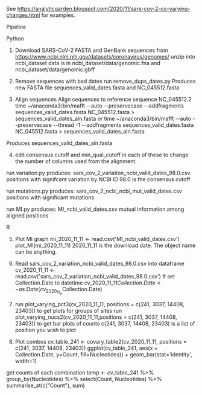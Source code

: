 See https://analyticgarden.blogspot.com/2020/11/sars-cov-2-co-varying-changes.html
for examples.

Pipeline

Python

1) Download SARS-CoV-2 FASTA and GenBank sequences from
https://www.ncbi.nlm.nih.gov/datasets/coronavirus/genomes/
unzip into ncbi_dataset
data is in ncbi_dataset/data/genomic.fna and ncbi_dataset/data/genomic.gbff

2) Remove sequences with bad dates
run remove_dups_dates.py
Produces new FASTA file sequences_valid_dates.fasta and NC_045512.fasta

3) Align sequences
Align sequences to reference sequence NC_045512.2
time ~/anaconda3/bin/mafft --auto --preservecase --addfragments sequences_valid_dates.fasta NC_045512.fasta > sequences_valid_dates_aln.fasta
or
time ~/anaconda3/bin/mafft --auto --preservecase --thread -1 --addfragments sequences_valid_dates.fasta NC_045512.fasta > sequences_valid_dates_aln.fasta

Produces sequences_valid_dates_aln.fasta

4) edit consensus cutoff and min_qual_cutoff in each of these to change
the number of columns used from the alignment.

run variation.py 
produces: sars_cov_2_variation_ncbi_valid_dates_98.0.csv
positions with signifcant variation by NCBI ID
98.0 is the consensus cutoff

run mutations.py
produces: sars_cov_2_ncbi_ncbi_mut_valid_dates.csv
positions with significant mutations

run MI.py
produces: MI_ncbi_valid_dates.csv
mutual information among aligned positions

R

5) Plot MI graph
mi_2020_11_11 <- read.csv('MI_ncbi_valid_dates.csv')
plot_MI(mi_2020_11_11)
2020_11_11 is the download date. The object name can be anything.

6) Read sars_cov_2_variation_ncbi_valid_dates_98.0.csv into dataframe
cv_2020_11_11 <- read.csv('sars_cov_2_variation_ncbi_valid_dates_98.0.csv') # set Collection.Date to datetime
cv_2020_11_11$Collection.Date <- as.Date(cv_2020_11_11$Collection.Date)

7) run plot_varying_pct3(cv_2020_11_11, positions = c(241, 3037, 14408, 23403))
to get plots for groups of sites
run plot_varying_nucs2(cv_2020_11_11,positions = c(241, 3037, 14408, 23403))
to get bar plots of counts
c(241, 3037, 14408, 23403) is a list of position you wish to plot

11) Plot combos
cv_table_241 <- covary_table2(cv_2020_11_11, positions = c(241, 3037, 14408, 23403))
ggplot(cv_table_241, aes(x = Collection.Date, y=Count, fill=Nucleotides)) +
		     geom_bar(stat='identity', width=1)
		     
get counts of each combination
temp <- cv_table_241 %>%
     	   group_by(Nucleotides) %>%
     	   select(Count, Nucleotides) %>%
	   summarise_at(c("Count"), sum)

